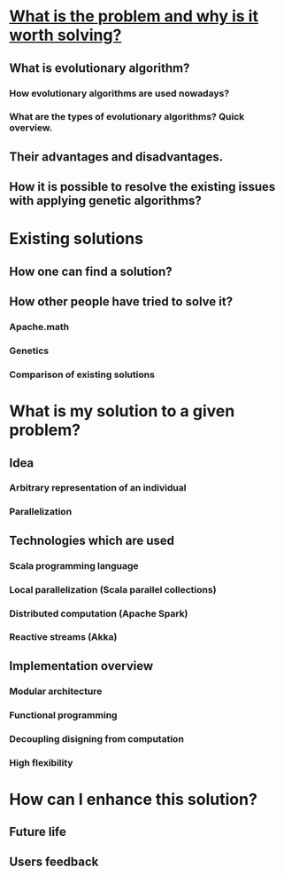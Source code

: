 # [What is the problem and why is it worth solving?](1/1.md)

## What is evolutionary algorithm?
### How evolutionary algorithms are used nowadays?
### What are the types of evolutionary algorithms? Quick overview.

## Their advantages and disadvantages.

## How it is possible to resolve the existing issues with applying genetic algorithms?


# Existing solutions

## How one can find a solution?

## How other people have tried to solve it?
### Apache.math
### Genetics
### Comparison of existing solutions


# What is my solution to a given problem?

## Idea
### Arbitrary representation of an individual
### Parallelization

## Technologies which are used
### Scala programming language
### Local parallelization (Scala parallel collections)
### Distributed computation (Apache Spark)
### Reactive streams (Akka)


## Implementation overview
### Modular architecture
### Functional programming
### Decoupling disigning from computation
### High flexibility

# How can I enhance this solution?

## Future life

## Users feedback
